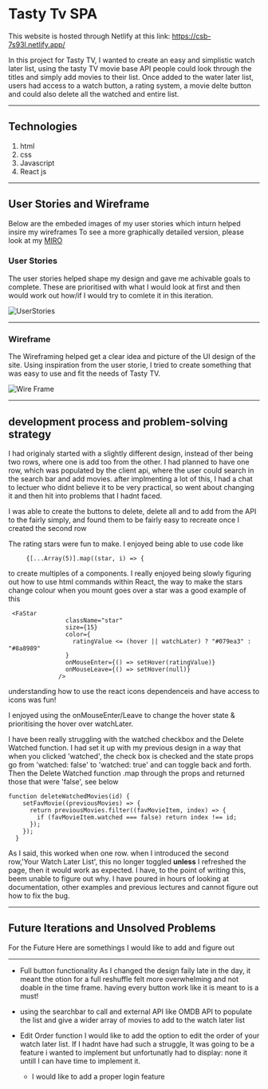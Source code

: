 # Tasty Tv SPA

This website is hosted through Netlify at this link:
https://csb-7s93l.netlify.app/

In this project for Tasty TV, I wanted to create an easy and simplistic watch later list, using the tasty TV movie base API people could look through the titles and simply add movies to their list.
Once added to the water later list, users had access to a watch button, a rating system, a movie delte button and could also delete all the watched and entire list.

---

## Technologies

1. html
2. css
3. Javascript
4. React js

---

## User Stories and Wireframe

Below are the embeded images of my user stories which inturn helped insire my wireframes
To see a more graphically detailed version, please look at my [MIRO](https://miro.com/welcomeonboard/T1VkN2NMRXdNTVpOVk1LYU11ZERaQ3JJUk1FUWNqQlcxdFY5UVp3RExheWdyT3BtUVk3ZjFLZ3c5WWpMRWNBd3wzMDc0NDU3MzYwNzMzNjc2MTEz?invite_link_id=566116109447)

### User Stories

The user stories helped shape my design and gave me achivable goals to complete.
These are prioritised with what I would look at first and then would work out how/if I would try to comlete it in this iteration.

![UserStories](https://user-images.githubusercontent.com/86611109/134204104-7f94965d-d9e0-4781-8151-32ed3af5d515.png)


---

### Wireframe

The Wireframing helped get a clear idea and picture of the UI design of the site. Using inspiration from the
user storie, I tried to create something that was easy to use and fit the needs of Tasty TV.

![Wire Frame](https://user-images.githubusercontent.com/86611109/134204120-b95155fe-534b-40d5-a4ac-76fb4d0cced8.png)


---

## development process and problem-solving strategy

I had originaly started with a slightly different design, instead of ther being two rows, where one is add too from the other. I had planned to have one row, which was populated by the client api, where the user could search in the search bar and add movies.
after implmenting a lot of this, I had a chat to lectuer who didnt believe it to be very practical, so went about changing it and then hit into problems that I hadnt faced.

I was able to create the buttons to delete, delete all and to add from the API to the fairly simply, and found them to be fairly easy to recreate once I created the second row

The rating stars were fun to make. I enjoyed being able to use code like

```
     {[...Array(5)].map((star, i) => {
```

to create multiples of a components.
I really enjoyed being slowly figuring out how to use html commands within React, the way to make the stars change colour when you mount goes over a star was a good example of this

```
 <FaStar
                className="star"
                size={15}
                color={
                  ratingValue <= (hover || watchLater) ? "#079ea3" : "#8a8989"
                }
                onMouseEnter={() => setHover(ratingValue)}
                onMouseLeave={() => setHover(null)}
              />
```

understanding how to use the react icons dependenceis and have access to icons was fun!

I enjoyed using the onMouseEnter/Leave to change the hover state & prioritising the hover over watchLater.

I have been really struggling with the watched checkbox and the Delete Watched function. I had set it up with my previous design in a way that when you clicked 'watched', the check box is checked and the state props go from 'watched: false' to 'watched: true' and can toggle back and forth. Then the Delete Watched function .map through the props and returned those that were 'false', see below

```
function deleteWatchedMovies(id) {
    setFavMovie((previousMovies) => {
      return previousMovies.filter((favMovieItem, index) => {
        if (favMovieItem.watched === false) return index !== id;
      });
    });
  }
```

As I said, this worked when one row. when I introduced the second row,'Your Watch Later List', this no longer toggled **unless** I refreshed the page, then it would work as expected. I have, to the point of writing this, beem unable to figure out why.
I have poured in hours of looking at documentation, other examples and previous lectures and cannot figure out how to fix the bug.

---

## Future Iterations and Unsolved Problems

For the Future Here are somethings I would like to add and figure out

---

- Full button functionality
  As I changed the design faily late in the day, it meant the otion for a full reshuffle felt more overwhelming and not doable in the time frame. having every button work like it is meant to is a must!

- using the searchbar to call and external API like OMDB API to populate the list and give a wider array of movies to add to the watch later list

- Edit Order function
  I would like to add the option to edit the order of your watch later list. If I hadnt have had such a struggle, It was going to be a feature i wanted to implement but unfortunatly had to display: none it untill I can have time to implement it.

  - I would like to add a proper login feature
